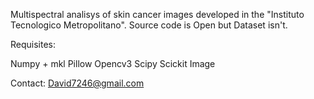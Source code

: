 Multispectral analisys of skin cancer images developed in the "Instituto Tecnologico Metropolitano". Source code is Open
but Dataset isn't.

Requisites:

Numpy + mkl
Pillow
Opencv3
Scipy
Scickit Image

Contact: David7246@gmail.com

